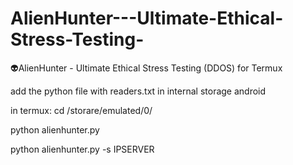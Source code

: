 # AlienHunter---Ultimate-Ethical-Stress-Testing-

👽AlienHunter - Ultimate Ethical Stress Testing (DDOS) for Termux 

add the python file with readers.txt in internal storage android 

in termux: cd /storare/emulated/0/

python alienhunter.py 

python alienhunter.py -s IPSERVER





